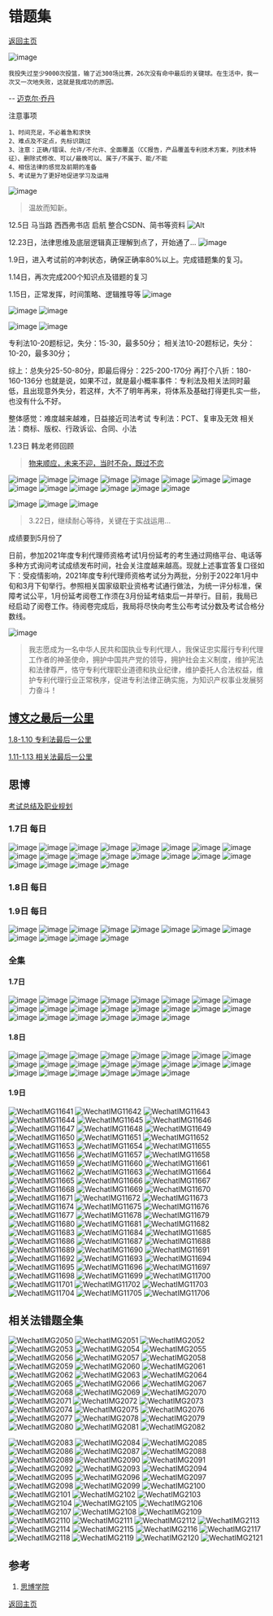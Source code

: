 # 错题集
[返回主页](/)

![image](https://user-images.githubusercontent.com/42224627/149651356-311d85a4-b130-475f-ada2-f96673ed5717.png)
```
我投失过至少9000次投篮，输了近300场比赛，26次没有命中最后的关键球。在生活中，我一次又一次地失败，这就是我成功的原因。
```
-- [迈克尔·乔丹](https://news.ycombinator.com/item?id=29283402)


注意事项

```
1、时间充足，不必着急和求快
2、难点及不定点，先标识跳过
3、注意：正确/错误、允许/不允许、全面覆盖（CC报告，产品覆盖专利技术方案，列技术特征）、删除式修改、可以/最晚可以、属于/不属于、能/不能
4、相信法律的感觉及前期的准备
5、考试是为了更好地促进学习及运用
```

![image](https://user-images.githubusercontent.com/42224627/148513695-e0e75953-d234-4c38-a4d0-f3193b14b52a.png)
> 温故而知新。

12.5日 马当路 西西弗书店  启航 整合CSDN、简书等资料
![Alt](https://repobeats.axiom.co/api/embed/5da1971450e29a59a73c226368bafeb703dc6c9e.svg "Repobeats analytics image")

12.23日，法律思维及底层逻辑真正理解到点了，开始通了...
![image](https://user-images.githubusercontent.com/42224627/147200751-d726cb87-07b3-4698-9dd7-7776712b37a1.png)

1.9日，进入考试前的冲刺状态，确保正确率80%以上。完成错题集的复习。

1.14日，再次完成200个知识点及错题的复习

1.15日，正常发挥，时间策略、逻辑推导等
![image](https://user-images.githubusercontent.com/42224627/149644330-6dc783a7-8d49-469b-abd3-6a03a874da12.png)

![image](https://user-images.githubusercontent.com/42224627/149644326-ce4d0642-3964-433e-a32e-67f7623f3c17.png)
![image](https://user-images.githubusercontent.com/42224627/149644331-0d45d2b0-a7b2-4cce-aa17-13c01f352e78.png)

![image](https://user-images.githubusercontent.com/42224627/149644320-52966d36-9a8d-4866-b7e6-1ab7cbea987b.png)
![image](https://user-images.githubusercontent.com/42224627/149644323-d9d62302-1795-4bb8-a5e0-c2e4d8518fbf.png)

专利法10-20题标记，失分：15-30，最多50分；
相关法10-20题标记，失分：10-20，最多30分；

综上：总失分25-50-80分，即最后得分：225-200-170分 再打个八折：180-160-136分
也就是说，如果不过，就是最小概率事件：专利法及相关法同时最低，且出现意外失分，若这样，大不了明年再来，将体系及基础打得更扎实一些，也没有什么不好。

整体感觉：难度越来越难，日益接近司法考试
专利法：PCT、复审及无效
相关法：商标、版权、行政诉讼、合同、小法

1.23日 韩龙老师回顾

> [物来顺应，未来不迎，当时不杂，既过不恋](https://zhuanlan.zhihu.com/p/79918597)

![image](https://user-images.githubusercontent.com/42224627/150677576-2b5240f1-7679-4dce-a9c9-982267c1eb3d.png)
![image](https://user-images.githubusercontent.com/42224627/150677581-9225a07a-6b4a-40fb-8d8d-1cc4bae02170.png)
![image](https://user-images.githubusercontent.com/42224627/150677588-e2a70096-48c5-4a41-80da-b7c9f4cf6f9e.png)
![image](https://user-images.githubusercontent.com/42224627/150677592-ee6caab4-179a-499f-9dba-8c42d1c9b756.png)
![image](https://user-images.githubusercontent.com/42224627/150677599-adbcdba6-605d-4fa3-b568-753354041824.png)
![image](https://user-images.githubusercontent.com/42224627/150677603-aeafa770-8a75-4089-b8a8-6072a5e11839.png)
![image](https://user-images.githubusercontent.com/42224627/150677606-ccca652a-ddf1-428e-9df1-5309aea3ad57.png)
![image](https://user-images.githubusercontent.com/42224627/150677609-26ca0129-010c-46db-b44c-23be35b432d5.png)
![image](https://user-images.githubusercontent.com/42224627/150677612-80e43a3c-17e8-48ab-8c88-1ff94454c302.png)
![image](https://user-images.githubusercontent.com/42224627/150677614-0d6124f4-b34a-4ade-924e-26c1db490cbd.png)
![image](https://user-images.githubusercontent.com/42224627/150677617-b9a41c86-d295-4659-a081-5a7cc676484e.png)
![image](https://user-images.githubusercontent.com/42224627/150677619-0f9aae76-de54-42eb-8b34-04380616450c.png)
![image](https://user-images.githubusercontent.com/42224627/150677620-c53f339b-69aa-4a14-8cb6-f9520c174b57.png)
![image](https://user-images.githubusercontent.com/42224627/150677621-8928193a-77ce-44d2-a68b-52c9db150c53.png)

![image](https://user-images.githubusercontent.com/42224627/159701338-362242ae-b585-483d-99be-93558ff9deee.png)
![image](https://user-images.githubusercontent.com/42224627/159701349-13d9bc4f-a549-4121-9a72-2f90ae59e49a.png)
![image](https://user-images.githubusercontent.com/42224627/159700923-e194602d-f167-4f8a-853e-53a0cce056d6.png)
> 3.22日，继续耐心等待，关键在于实战运用...

成绩要到5月份了

日前，参加2021年度专利代理师资格考试1月份延考的考生通过网络平台、电话等多种方式询问考试成绩发布时间，社会关注度越来越高。现就上述事宜答复口径如下：受疫情影响，2021年度专利代理师资格考试分为两批，分别于2022年1月中旬和3月下旬举行。参照相关国家级职业资格考试通行做法，为统一评分标准，保障考试公平，1月份延考阅卷工作须在3月份延考结束后一并举行。目前，我局已经启动了阅卷工作。待阅卷完成后，我局将尽快向考生公布考试分数及考试合格分数线。

![image](https://user-images.githubusercontent.com/42224627/161559075-0a22a1cc-6b4e-4619-a6c5-4f9fb9f2a5a3.png)
> 我志愿成为一名中华人民共和国执业专利代理人，我保证忠实履行专利代理工作者的神圣使命，拥护中国共产党的领导，拥护社会主义制度，维护宪法和法律尊严，恪守专利代理职业道德和执业纪律，维护委托人合法权益，维护专利代理行业正常秩序，促进专利法律正确实施，为知识产权事业发展努力奋斗！

## [博文之最后一公里]()

[1.8-1.10 专利法最后一公里](https://www.mysipo.com/relook/439)

[1.11-1.13 相关法最后一公里]()

## 思博

[考试总结及职业规划](https://www.mysipo.com/live/450)

### 1.7日 每日

![image](https://user-images.githubusercontent.com/42224627/148513771-be7977ac-74bc-4d47-a809-8359a02cc3ea.png)
![image](https://user-images.githubusercontent.com/42224627/148513781-a4d08946-4f8a-4eb7-8d63-bed7783617a8.png)
![image](https://user-images.githubusercontent.com/42224627/148513791-83b582e4-06c0-40fc-bf55-1c89cd8df2b9.png)
![image](https://user-images.githubusercontent.com/42224627/148513801-58dfdfe9-fec8-4947-b4cb-5c3c7e55e0cd.png)
![image](https://user-images.githubusercontent.com/42224627/148513807-a9c93ee6-d29d-4b0f-8443-2733af64ee69.png)
![image](https://user-images.githubusercontent.com/42224627/148513814-ce07b0f0-5f77-40ab-bb71-a293fa14c0f5.png)
![image](https://user-images.githubusercontent.com/42224627/148513821-fe00fe34-38d0-4ae8-96da-5dd57d5f3a1a.png)
![image](https://user-images.githubusercontent.com/42224627/148513838-eee75df4-2687-477c-a8b7-ba5ddebcb670.png)
![image](https://user-images.githubusercontent.com/42224627/148513842-84f07c15-c9b3-4da6-8c5a-1e7b07e4b8a7.png)
![image](https://user-images.githubusercontent.com/42224627/148513852-67b316e5-414f-4936-849f-2ce85c7f3ca4.png)
![image](https://user-images.githubusercontent.com/42224627/148513861-cbaa61ea-abf0-422a-82a8-fec9ee2d115a.png)
![image](https://user-images.githubusercontent.com/42224627/148513871-bf4f9cbf-1865-454a-920a-662ca6924fe8.png)
![image](https://user-images.githubusercontent.com/42224627/148513881-f460ad7c-6331-43c7-8d22-013399509720.png)
![image](https://user-images.githubusercontent.com/42224627/148513894-48fb4876-d9bc-493e-b25c-2e7c3ed1dc0b.png)
![image](https://user-images.githubusercontent.com/42224627/148513903-d4567ec1-0905-42b8-b971-f5e67c25c7dc.png)
![image](https://user-images.githubusercontent.com/42224627/148513908-4cd41189-3ae0-40dc-91f2-3a9cef4f6331.png)
![image](https://user-images.githubusercontent.com/42224627/148513915-742bcadc-b999-448b-b977-6a38d93bbfbf.png)
![image](https://user-images.githubusercontent.com/42224627/148513921-1b838af8-94fd-416d-8b9d-0317507f189b.png)
![image](https://user-images.githubusercontent.com/42224627/148513928-a627ab0e-65a6-4351-9804-888d27a5ea22.png)
![image](https://user-images.githubusercontent.com/42224627/148513937-d32e0b98-c87a-49ac-b797-1e42bf3880c1.png)

### 1.8日 每日



### 1.9日 每日

![image](https://user-images.githubusercontent.com/42224627/148666359-ba30c4a1-dc24-4478-be86-a175f96945ec.png)
![image](https://user-images.githubusercontent.com/42224627/148666362-c332f842-4728-4ae2-a832-e7ec04de1a34.png)
![image](https://user-images.githubusercontent.com/42224627/148666363-c55549ae-ed60-4b43-8ece-da2ad1b531bd.png)
![image](https://user-images.githubusercontent.com/42224627/148666369-69bfe855-f986-484f-9f86-d7ccbb920097.png)
![image](https://user-images.githubusercontent.com/42224627/148666370-bede19d5-647c-47de-a53a-b8df1a8b6719.png)
![image](https://user-images.githubusercontent.com/42224627/148666371-f60e0bbf-1b2d-4cff-a0e3-815ad4121adc.png)
![image](https://user-images.githubusercontent.com/42224627/148666373-755eff83-42d0-455b-9683-418dc2bb4366.png)
![image](https://user-images.githubusercontent.com/42224627/148666376-5dedd01f-fbd5-4065-8b34-ab7d1cb2ee85.png)
![image](https://user-images.githubusercontent.com/42224627/148666377-55a7f1f7-32ed-487c-a40d-511e5f4f8f4c.png)
![image](https://user-images.githubusercontent.com/42224627/148666378-e2089a24-5c43-4f68-a4a1-dff848da90d8.png)
![image](https://user-images.githubusercontent.com/42224627/148666382-6a1c2f8d-9116-422f-a5f0-b1a5b6c24cf0.png)
![image](https://user-images.githubusercontent.com/42224627/148666383-9f1d1081-5f75-41b6-91e7-09b7b589241b.png)


### 全集

#### 1.7日

![image](https://user-images.githubusercontent.com/42224627/148538178-965bc7f7-6919-44c1-be7f-75ec943acd8d.png)
![image](https://user-images.githubusercontent.com/42224627/148538188-9db37edb-e82c-487e-8931-f90847baa8be.png)
![image](https://user-images.githubusercontent.com/42224627/148538195-0215e60b-94ac-45b5-b934-678d13697677.png)
![image](https://user-images.githubusercontent.com/42224627/148538204-874bc3fe-5d6d-4054-a299-4bfad8090518.png)
![image](https://user-images.githubusercontent.com/42224627/148538208-d00ca4d0-e421-40a6-b8ef-fa79796f9269.png)
![image](https://user-images.githubusercontent.com/42224627/148538216-d7a62c02-9186-4d56-84bb-ad277fcb4749.png)
![image](https://user-images.githubusercontent.com/42224627/148538247-9bd0c1f5-7a00-4bfa-8a47-802fd3b77083.png)
![image](https://user-images.githubusercontent.com/42224627/148538253-83012f7c-afa5-4edb-b715-3646001290e2.png)
![image](https://user-images.githubusercontent.com/42224627/148538260-cb0b0537-c7e9-49fb-9d44-fc4b69308336.png)
![image](https://user-images.githubusercontent.com/42224627/148538269-363c97a0-09af-48af-bc17-7598d198d20a.png)
![image](https://user-images.githubusercontent.com/42224627/148538279-11d2fd2c-ddf4-41c9-b249-9299fc6ef916.png)
![image](https://user-images.githubusercontent.com/42224627/148538302-b2b292ef-e028-4a50-b8c8-3e27ac583032.png)
![image](https://user-images.githubusercontent.com/42224627/148538313-995e9f0c-7b48-4ba3-ae33-e7a7cea4f8ca.png)
![image](https://user-images.githubusercontent.com/42224627/148538319-f66056e1-ff8d-40f7-95bf-e1c663ab5254.png)
![image](https://user-images.githubusercontent.com/42224627/148538320-6f3fed34-a206-4722-8eeb-ffb5ef3e72a9.png)
![image](https://user-images.githubusercontent.com/42224627/148538328-96e91b4d-a51e-47e5-ac6b-077922b05127.png)
![image](https://user-images.githubusercontent.com/42224627/148538335-5d816cde-4efd-43dc-8e10-07b2e95c4073.png)
![image](https://user-images.githubusercontent.com/42224627/148538341-91ffebc1-2be7-41db-bae3-044a51b934fd.png)
![image](https://user-images.githubusercontent.com/42224627/148538347-3ab3f9a2-1861-410a-a848-4d141d1d0495.png)
![image](https://user-images.githubusercontent.com/42224627/148538354-15ead57f-544f-41c5-950d-fb4fcbc480de.png)
![image](https://user-images.githubusercontent.com/42224627/148538361-177a0e6f-4095-41fb-b3e1-6c78d0497806.png)
![image](https://user-images.githubusercontent.com/42224627/148538371-842a03a2-3480-441d-a0b7-15a396ea4a96.png)

#### 1.8日

![image](https://user-images.githubusercontent.com/42224627/148622015-d6d441ac-b6bb-42cd-ae5c-d243fcf74e13.png)
![image](https://user-images.githubusercontent.com/42224627/148622018-9334c555-7048-47b8-a261-bc551dc28310.png)
![image](https://user-images.githubusercontent.com/42224627/148622025-1e3b3997-c3a2-41e5-9c9d-b9032eb82897.png)
![image](https://user-images.githubusercontent.com/42224627/148622032-92631431-67e1-473b-8caa-f46a963b7541.png)
![image](https://user-images.githubusercontent.com/42224627/148622036-27365c92-46b6-4e7f-86fb-2abb4b5d7193.png)
![image](https://user-images.githubusercontent.com/42224627/148622040-23770848-df78-4c4e-a87f-937c4111abf7.png)
![image](https://user-images.githubusercontent.com/42224627/148622046-c9b7b81d-da86-403f-acb1-e4e0adda9dd2.png)
![image](https://user-images.githubusercontent.com/42224627/148622051-6dc6e266-bc03-44ac-9834-d9bcafd3e03d.png)
![image](https://user-images.githubusercontent.com/42224627/148622055-d1b8d2e0-3de4-4d62-9f53-62d050082f63.png)
![image](https://user-images.githubusercontent.com/42224627/148622058-7644789d-3fd7-49ff-9775-c74f224ea834.png)
![image](https://user-images.githubusercontent.com/42224627/148622063-d70e6a84-08a8-42f5-8256-7542d70bede5.png)
![image](https://user-images.githubusercontent.com/42224627/148622067-ed61ea78-1b81-4881-a638-d4fa0d0f3d8b.png)
![image](https://user-images.githubusercontent.com/42224627/148622069-b10c33b1-3e2d-4b29-865b-99d9ef7e54c3.png)
![image](https://user-images.githubusercontent.com/42224627/148622071-f8a4fad7-6218-4ab2-8420-7ef2d6ad1b2e.png)
![image](https://user-images.githubusercontent.com/42224627/148622078-8b7a3392-5bfb-4f25-9902-598f2cf24979.png)
![image](https://user-images.githubusercontent.com/42224627/148622082-3e704c00-82a7-4926-8ccc-8c6d7df08ba6.png)
![image](https://user-images.githubusercontent.com/42224627/148622085-719be60c-826b-4454-87d4-6f2ac7e0fde1.png)
![image](https://user-images.githubusercontent.com/42224627/148622089-1a6bbc4a-7508-4388-a5b0-33017b75dc55.png)
![image](https://user-images.githubusercontent.com/42224627/148622102-3bc73e2e-e8be-42ad-b25e-d27d88b40e29.png)
![image](https://user-images.githubusercontent.com/42224627/148622105-110dc558-6fea-4751-aca5-de9c5565bf13.png)
![image](https://user-images.githubusercontent.com/42224627/148622109-2a417134-a61b-432f-8804-58a901a7410a.png)
![image](https://user-images.githubusercontent.com/42224627/148622111-cee0fb57-5c88-4454-a106-071e1ba24635.png)

#### 1.9日

![WechatIMG11641](https://user-images.githubusercontent.com/42224627/148672688-15a62eaa-4be5-49a2-928d-20db5edd9907.jpeg)
![WechatIMG11642](https://user-images.githubusercontent.com/42224627/148672694-e789108e-8729-4498-ad51-fd8f6786b7eb.jpeg)
![WechatIMG11643](https://user-images.githubusercontent.com/42224627/148672696-d5eb6c53-a30b-4d51-a136-1156ff376738.jpeg)
![WechatIMG11644](https://user-images.githubusercontent.com/42224627/148672698-28c96579-3013-4641-9db4-4b8024e1dfc8.jpeg)
![WechatIMG11645](https://user-images.githubusercontent.com/42224627/148672699-1db68ec4-41d0-4cd8-90f2-21884ef491dd.jpeg)
![WechatIMG11646](https://user-images.githubusercontent.com/42224627/148672701-fe2936ae-afe1-4910-a2cc-2dc2fc5b8230.jpeg)
![WechatIMG11647](https://user-images.githubusercontent.com/42224627/148672702-75d0939e-d692-4d9a-a179-360d20a78563.jpeg)
![WechatIMG11648](https://user-images.githubusercontent.com/42224627/148672703-e5e4b4f2-f22b-430f-825f-bc92779590d9.jpeg)
![WechatIMG11649](https://user-images.githubusercontent.com/42224627/148672705-fb005c29-612c-49fe-ab20-d930ebe66147.jpeg)
![WechatIMG11650](https://user-images.githubusercontent.com/42224627/148672706-9e8e7e1c-c711-4c44-8493-e414318620d4.jpeg)
![WechatIMG11651](https://user-images.githubusercontent.com/42224627/148672707-2dce31d5-8edf-4aa6-9502-0a561bc2e631.jpeg)
![WechatIMG11652](https://user-images.githubusercontent.com/42224627/148672708-9990b804-e3c4-45a9-999c-c6d407dfadc7.jpeg)
![WechatIMG11653](https://user-images.githubusercontent.com/42224627/148672709-7a525dea-2f9a-4359-9aa8-09773f74d97c.jpeg)
![WechatIMG11654](https://user-images.githubusercontent.com/42224627/148672710-d54b63a3-08e3-446e-aca1-71ba85bf018b.jpeg)
![WechatIMG11655](https://user-images.githubusercontent.com/42224627/148672712-a29233f3-b41b-471c-b6d4-8569d80f3af8.jpeg)
![WechatIMG11656](https://user-images.githubusercontent.com/42224627/148672714-88478847-a6c4-4c5b-82e6-c3348d611975.jpeg)
![WechatIMG11657](https://user-images.githubusercontent.com/42224627/148672715-0395d8df-7d95-4091-8852-ede23f6e266c.jpeg)
![WechatIMG11658](https://user-images.githubusercontent.com/42224627/148672716-d27d8301-d9c9-4a5b-a2b2-43bc8154fade.jpeg)
![WechatIMG11659](https://user-images.githubusercontent.com/42224627/148672718-738fc615-face-49c6-b275-fb9e24d3b208.jpeg)
![WechatIMG11660](https://user-images.githubusercontent.com/42224627/148672720-1ace6a04-f4de-420f-bc2a-f3cd9abc0411.jpeg)
![WechatIMG11661](https://user-images.githubusercontent.com/42224627/148672721-2a0c42ea-2fef-423a-bb8f-eeb0fa96002e.jpeg)
![WechatIMG11662](https://user-images.githubusercontent.com/42224627/148672722-a6037145-7561-4705-bd46-714d03145bae.jpeg)
![WechatIMG11663](https://user-images.githubusercontent.com/42224627/148672724-a49a39ec-f5cb-4159-8e94-c0aa4c73bdee.jpeg)
![WechatIMG11664](https://user-images.githubusercontent.com/42224627/148672725-3d64a688-5c89-45c4-b837-ab813f1a407d.jpeg)
![WechatIMG11665](https://user-images.githubusercontent.com/42224627/148672727-22a0da18-5958-4995-bddd-189229f17822.jpeg)
![WechatIMG11666](https://user-images.githubusercontent.com/42224627/148672728-a5db33a1-6c5b-483f-a8e4-90e4509897a2.jpeg)
![WechatIMG11667](https://user-images.githubusercontent.com/42224627/148672729-7b94d06b-9e61-4bc9-8cc7-20a531424ee9.jpeg)
![WechatIMG11668](https://user-images.githubusercontent.com/42224627/148672731-4b882d6a-4ed3-4c9c-bcf5-1bbfafef81c9.jpeg)
![WechatIMG11669](https://user-images.githubusercontent.com/42224627/148672732-a4f3e633-68b2-4c3e-a422-cd2fa87525d0.jpeg)
![WechatIMG11670](https://user-images.githubusercontent.com/42224627/148672733-f07793e3-ecef-4034-bc74-3715314a937e.jpeg)
![WechatIMG11671](https://user-images.githubusercontent.com/42224627/148672734-2f63908b-8ba9-4048-8168-df675ef1c820.jpeg)
![WechatIMG11672](https://user-images.githubusercontent.com/42224627/148672735-1eac11f8-efed-4199-9532-ed4ce00c057f.jpeg)
![WechatIMG11673](https://user-images.githubusercontent.com/42224627/148672736-a5fd3e47-c32d-4bb3-a9c0-dfc547f56bf8.jpeg)
![WechatIMG11674](https://user-images.githubusercontent.com/42224627/148672740-c3d6d5f7-c6c0-43a7-b556-39f56b6dc847.jpeg)
![WechatIMG11675](https://user-images.githubusercontent.com/42224627/148672741-25415fd3-e3df-4261-b648-a6acd1c7d323.jpeg)
![WechatIMG11676](https://user-images.githubusercontent.com/42224627/148672743-2a4a210a-529c-4873-a999-66f87f36dc59.jpeg)
![WechatIMG11677](https://user-images.githubusercontent.com/42224627/148672746-6bd59b77-434b-47a9-9367-f24918027dcf.jpeg)
![WechatIMG11678](https://user-images.githubusercontent.com/42224627/148672749-a6e5e0cb-b23c-4cf9-a6a2-b2042f17740c.jpeg)
![WechatIMG11679](https://user-images.githubusercontent.com/42224627/148672750-b25eb523-9341-46f6-afba-30a01085e3b2.jpeg)
![WechatIMG11680](https://user-images.githubusercontent.com/42224627/148672752-7d8484ec-5fbb-4d3c-928c-43e6fe9a5563.jpeg)
![WechatIMG11681](https://user-images.githubusercontent.com/42224627/148672755-4a010319-2d2d-4599-b153-a7a1a0a10498.jpeg)
![WechatIMG11682](https://user-images.githubusercontent.com/42224627/148672758-73343572-4ddf-4889-8c68-42d18f0ce9d8.jpeg)
![WechatIMG11683](https://user-images.githubusercontent.com/42224627/148672759-33780d3a-7510-431f-99d7-8b6bf69727c2.jpeg)
![WechatIMG11684](https://user-images.githubusercontent.com/42224627/148672760-becace46-ff10-4b5d-97f0-1af80ae16bf9.jpeg)
![WechatIMG11685](https://user-images.githubusercontent.com/42224627/148672761-f50e32bd-7876-401e-b454-0b71fc772a38.jpeg)
![WechatIMG11686](https://user-images.githubusercontent.com/42224627/148672762-a79c23e5-d8b1-4e61-b285-550bf91785ad.jpeg)
![WechatIMG11687](https://user-images.githubusercontent.com/42224627/148672763-065f9b80-250a-431e-a031-e628657482d9.jpeg)
![WechatIMG11688](https://user-images.githubusercontent.com/42224627/148672764-c2fa4f57-d04e-49f2-a6d7-9a44a2da9c1a.jpeg)
![WechatIMG11689](https://user-images.githubusercontent.com/42224627/148672766-9a5e653a-7b5e-42bf-8014-c9ce8a029f8f.jpeg)
![WechatIMG11690](https://user-images.githubusercontent.com/42224627/148672771-5369c64f-f276-4282-b274-313d80081ff0.jpeg)
![WechatIMG11691](https://user-images.githubusercontent.com/42224627/148672772-ac0c4e06-20d7-4b42-8175-56b09e609423.jpeg)
![WechatIMG11692](https://user-images.githubusercontent.com/42224627/148672773-b983d5ee-d4f9-4aab-b205-e13bfa366b78.jpeg)
![WechatIMG11693](https://user-images.githubusercontent.com/42224627/148672777-871002b0-8c61-4690-b299-0563f5d9bb97.jpeg)
![WechatIMG11694](https://user-images.githubusercontent.com/42224627/148672778-b2999e5f-fd37-4f3f-a0f1-d31594fecac0.jpeg)
![WechatIMG11695](https://user-images.githubusercontent.com/42224627/148672781-ea5a74ab-61bb-405b-81c6-98b1f7bb0432.jpeg)
![WechatIMG11696](https://user-images.githubusercontent.com/42224627/148672783-e4623677-dc70-4996-bb31-d72a4ba19f68.jpeg)
![WechatIMG11697](https://user-images.githubusercontent.com/42224627/148672785-9feb36fe-1422-4ce6-aae5-31898f3f7eb5.jpeg)
![WechatIMG11698](https://user-images.githubusercontent.com/42224627/148672787-bfef6ccc-cef0-4853-956e-61b49065a3af.jpeg)
![WechatIMG11699](https://user-images.githubusercontent.com/42224627/148672788-a15790ec-3d2f-42f1-bea6-27fa8091e6fe.jpeg)
![WechatIMG11700](https://user-images.githubusercontent.com/42224627/148672789-72813b08-305f-444e-9b43-7285e9ca7002.jpeg)
![WechatIMG11701](https://user-images.githubusercontent.com/42224627/148672791-cbf5d816-8bed-492e-8e03-33f38df8f4ef.jpeg)
![WechatIMG11702](https://user-images.githubusercontent.com/42224627/148672792-e9ae78d6-c05b-4fb4-8d3b-deebac3c00c6.jpeg)
![WechatIMG11703](https://user-images.githubusercontent.com/42224627/148672793-7bb3ef06-0b4d-4aa6-916d-54d3fcef3f4b.jpeg)
![WechatIMG11704](https://user-images.githubusercontent.com/42224627/148672794-c89dec60-824d-4e0e-9773-1aa43cde54a1.jpeg)
![WechatIMG11705](https://user-images.githubusercontent.com/42224627/148672796-86c3cde0-6be9-4a64-b8b7-8ea3cd100db8.jpeg)
![WechatIMG11706](https://user-images.githubusercontent.com/42224627/148672797-731dbbf0-1a06-42eb-aeba-691e96b79085.jpeg)

## 相关法错题全集

![WechatIMG2050](https://user-images.githubusercontent.com/42224627/148673990-0ba350f8-fbda-46fa-99ef-31f1a60d5c28.jpeg)
![WechatIMG2051](https://user-images.githubusercontent.com/42224627/148673994-aad888ee-f378-45d6-99de-8fd5b6466f98.jpeg)
![WechatIMG2052](https://user-images.githubusercontent.com/42224627/148673999-c9be9072-b490-4f40-8135-79e598254041.jpeg)
![WechatIMG2053](https://user-images.githubusercontent.com/42224627/148674003-c63baee6-2b2f-4fa5-a12d-ff82125c0e1d.jpeg)
![WechatIMG2054](https://user-images.githubusercontent.com/42224627/148674004-c525bd7b-f863-499f-9995-22370fc85fbe.jpeg)
![WechatIMG2055](https://user-images.githubusercontent.com/42224627/148674005-63d0ddca-9e10-4228-ad69-bf5a3252adf5.jpeg)
![WechatIMG2056](https://user-images.githubusercontent.com/42224627/148674007-875ca788-0080-4c0b-905e-8d63940e48db.jpeg)
![WechatIMG2057](https://user-images.githubusercontent.com/42224627/148674010-fe5f1b02-b276-478a-9f15-cdd423baa2fe.jpeg)
![WechatIMG2058](https://user-images.githubusercontent.com/42224627/148674012-91a03591-94fb-4007-88c4-6b93ec91d38b.jpeg)
![WechatIMG2059](https://user-images.githubusercontent.com/42224627/148674013-04a94bad-b930-4e3b-a6c3-ec4cdaa67835.jpeg)
![WechatIMG2060](https://user-images.githubusercontent.com/42224627/148674018-b2104d72-dad3-43dc-b2dd-bcd7f24a9885.jpeg)
![WechatIMG2061](https://user-images.githubusercontent.com/42224627/148674019-1e46b437-c085-46cc-8f86-51c79e1794d7.jpeg)
![WechatIMG2062](https://user-images.githubusercontent.com/42224627/148674020-1123674d-49b9-43d6-913b-4b59bc787f0f.jpeg)
![WechatIMG2063](https://user-images.githubusercontent.com/42224627/148674021-4b4d95f8-b31c-4ded-a201-bf3e77912833.jpeg)
![WechatIMG2064](https://user-images.githubusercontent.com/42224627/148674023-c69f17e9-7d3a-4c2e-b8ed-6dd52a569485.jpeg)
![WechatIMG2065](https://user-images.githubusercontent.com/42224627/148674024-6aa2a264-6bae-418d-b2b3-278481a7ec6f.jpeg)
![WechatIMG2066](https://user-images.githubusercontent.com/42224627/148674025-10325f35-6244-4427-96d0-48546d9d7c4d.jpeg)
![WechatIMG2067](https://user-images.githubusercontent.com/42224627/148674028-5b6b7a63-8478-4e9a-91f5-164b04813ac9.jpeg)
![WechatIMG2068](https://user-images.githubusercontent.com/42224627/148674030-d2f94d70-25e8-4bcd-911d-2e3498691ef0.jpeg)
![WechatIMG2069](https://user-images.githubusercontent.com/42224627/148674031-e1d71a5d-7926-4805-b950-1918fe9f5e0a.jpeg)
![WechatIMG2070](https://user-images.githubusercontent.com/42224627/148674032-2ee29503-959f-4a27-adf3-167634d6fa80.jpeg)
![WechatIMG2071](https://user-images.githubusercontent.com/42224627/148674033-76092c0a-c75b-46fc-8fce-9f9dcd43b703.jpeg)
![WechatIMG2072](https://user-images.githubusercontent.com/42224627/148674036-003ba733-af32-4700-98bc-7815cee9017e.jpeg)
![WechatIMG2073](https://user-images.githubusercontent.com/42224627/148674040-5069cddf-7a7b-48ac-9ada-2bbe169e3025.jpeg)
![WechatIMG2074](https://user-images.githubusercontent.com/42224627/148674041-e1418982-8826-4f1b-ae99-49349c8053a4.jpeg)
![WechatIMG2075](https://user-images.githubusercontent.com/42224627/148674043-c2762876-ac11-4393-aba6-530560d47dd3.jpeg)
![WechatIMG2076](https://user-images.githubusercontent.com/42224627/148674047-922b3899-2014-42f7-894a-77afdf5c065e.jpeg)
![WechatIMG2077](https://user-images.githubusercontent.com/42224627/148674049-5ab3702e-3085-4826-98e0-82dd3712b733.jpeg)
![WechatIMG2078](https://user-images.githubusercontent.com/42224627/148674050-35ba8080-4f67-456f-9bcc-c0e707e15c25.jpeg)
![WechatIMG2079](https://user-images.githubusercontent.com/42224627/148674052-e61b0ccc-b400-46ca-a4ff-2e8464157896.jpeg)
![WechatIMG2080](https://user-images.githubusercontent.com/42224627/148674053-3113559b-5c7a-47fa-9558-50ad4a46cc9e.jpeg)
![WechatIMG2081](https://user-images.githubusercontent.com/42224627/148674054-8b816f5c-5df0-4b69-9586-2becea36341a.jpeg)
![WechatIMG2082](https://user-images.githubusercontent.com/42224627/148674055-6fe323b3-5487-43aa-aa77-8325cef95139.jpeg)

![WechatIMG2083](https://user-images.githubusercontent.com/42224627/148676356-baac7169-eeb2-47b5-8360-9523f41263e9.jpeg)
![WechatIMG2084](https://user-images.githubusercontent.com/42224627/148676362-c95927d5-0ed7-4dbe-a89f-c6615dbd74ce.jpeg)
![WechatIMG2085](https://user-images.githubusercontent.com/42224627/148676364-78416fa0-2059-4ea3-8d72-cfcc447eff93.jpeg)
![WechatIMG2086](https://user-images.githubusercontent.com/42224627/148676365-2ec5ae68-4ee1-4304-9944-3f3a60a13904.jpeg)
![WechatIMG2087](https://user-images.githubusercontent.com/42224627/148676366-92ae166e-4761-48e4-9927-603aef6aee0e.jpeg)
![WechatIMG2088](https://user-images.githubusercontent.com/42224627/148676367-5c87cfa3-6032-42e6-83f1-efc36e81b11b.jpeg)
![WechatIMG2089](https://user-images.githubusercontent.com/42224627/148676369-fa202ecf-e6c0-494e-94e8-79812ea926ef.jpeg)
![WechatIMG2090](https://user-images.githubusercontent.com/42224627/148676370-bd7984f7-d3e2-4449-a24c-692666edf945.jpeg)
![WechatIMG2091](https://user-images.githubusercontent.com/42224627/148676372-4d921dc5-cbf9-44c5-bc21-764bbc6a265f.jpeg)
![WechatIMG2092](https://user-images.githubusercontent.com/42224627/148676373-c8eb931e-77d8-4776-b4c0-8ee42ef52b4e.jpeg)
![WechatIMG2093](https://user-images.githubusercontent.com/42224627/148676375-09c46d01-cc13-4823-bec4-95361aadb8db.jpeg)
![WechatIMG2094](https://user-images.githubusercontent.com/42224627/148676377-33ef3934-70e7-4c0b-9667-54e5cfb1a1d8.jpeg)
![WechatIMG2095](https://user-images.githubusercontent.com/42224627/148676379-255fd1c3-8e65-44d2-ad56-a8187b521c2a.jpeg)
![WechatIMG2096](https://user-images.githubusercontent.com/42224627/148676381-c184ef4c-f86a-44e7-a368-b81d1ee5e7d5.jpeg)
![WechatIMG2097](https://user-images.githubusercontent.com/42224627/148676383-e3da711b-270b-4cc7-b6bc-41d76d8c3011.jpeg)
![WechatIMG2098](https://user-images.githubusercontent.com/42224627/148676386-82f74a5e-4959-4eb1-b033-dd0d7922afde.jpeg)
![WechatIMG2099](https://user-images.githubusercontent.com/42224627/148676389-cd8507c2-a801-4e1a-a51d-1e46f343676c.jpeg)
![WechatIMG2100](https://user-images.githubusercontent.com/42224627/148676391-fd6c79d8-0975-409a-b73d-9726de445bd7.jpeg)
![WechatIMG2101](https://user-images.githubusercontent.com/42224627/148676395-1599a1ce-aa81-4dd3-b68d-f6cf26cf9bf7.jpeg)
![WechatIMG2102](https://user-images.githubusercontent.com/42224627/148676396-a4360fd6-f59a-4b46-a471-d2ec1a1d6868.jpeg)
![WechatIMG2103](https://user-images.githubusercontent.com/42224627/148676400-f1fceca8-6300-41db-aab1-b6499a892f71.jpeg)
![WechatIMG2104](https://user-images.githubusercontent.com/42224627/148676404-5e2aedaa-ac40-40dd-9342-1af6254f3bd8.jpeg)
![WechatIMG2105](https://user-images.githubusercontent.com/42224627/148676406-54ce2c63-db17-4b82-8895-1110003049e7.jpeg)
![WechatIMG2106](https://user-images.githubusercontent.com/42224627/148676408-ee330551-d811-4619-8bca-7e8b83dadb01.jpeg)
![WechatIMG2107](https://user-images.githubusercontent.com/42224627/148676410-98a6223c-6520-4a18-85ca-08adb6d219ac.jpeg)
![WechatIMG2108](https://user-images.githubusercontent.com/42224627/148676412-f2cc9d64-c1c6-4095-9f71-23dc8f3e9cd6.jpeg)
![WechatIMG2109](https://user-images.githubusercontent.com/42224627/148676413-d09a1552-f513-4723-b1da-5f1f838dd87f.jpeg)
![WechatIMG2110](https://user-images.githubusercontent.com/42224627/148676415-7b411b61-48ab-4544-a2d5-272248a8fac2.jpeg)
![WechatIMG2111](https://user-images.githubusercontent.com/42224627/148676418-e5329891-fd50-46f9-b427-c7fd7c96c9ba.jpeg)
![WechatIMG2112](https://user-images.githubusercontent.com/42224627/148676420-ba90788c-a939-4740-9ad1-8c95bd5c9468.jpeg)
![WechatIMG2113](https://user-images.githubusercontent.com/42224627/148676424-86cc5eed-fb59-4e54-be16-d5e88223c661.jpeg)
![WechatIMG2114](https://user-images.githubusercontent.com/42224627/148676428-6fd42e9c-b4e0-49c6-9b09-d80df5d8b9b0.jpeg)
![WechatIMG2115](https://user-images.githubusercontent.com/42224627/148676429-7184e70e-7600-4334-b38e-f8f1345d08fd.jpeg)
![WechatIMG2116](https://user-images.githubusercontent.com/42224627/148676431-cf041d9c-c60a-4c1b-b885-fe62f314caa9.jpeg)
![WechatIMG2117](https://user-images.githubusercontent.com/42224627/148676432-e99ae4c1-384d-42a8-91af-a499b7984a81.jpeg)
![WechatIMG2118](https://user-images.githubusercontent.com/42224627/148676435-c19d0dee-e939-4d9b-bcf7-1f5edd1bbd43.jpeg)
![WechatIMG2119](https://user-images.githubusercontent.com/42224627/148676436-93d63d38-e1c0-453a-b242-743fe927b451.jpeg)
![WechatIMG2120](https://user-images.githubusercontent.com/42224627/148676438-a65cb8cd-7882-43e7-a5f1-25312f3fcf17.jpeg)
![WechatIMG2121](https://user-images.githubusercontent.com/42224627/148676439-9c139d89-d6c8-40a0-9a01-297cfb220cb2.jpeg)

## 参考

1. [思博学院](https://www.mysipo.com/relook/439)

[返回主页](/)
